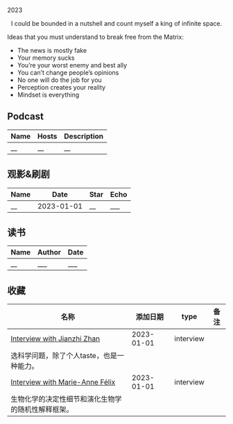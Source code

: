2023

<center>I could be bounded in a nutshell and count myself a king of infinite space.</center>

Ideas that you must understand to break free from the Matrix:
- The news is mostly fake
- Your memory sucks
- You’re your worst enemy and best ally
- You can’t change people’s opinions
- No one will do the job for you
- Perception creates your reality
- Mindset is everything

## Podcast

| Name                                                         | Hosts | Description       |
| ------------------------------------------------------------ | ---------- |---------- |
| __ | __ | __ |

## 观影&刷剧

<!--START_SECTION:my_drama-->

| Name                                                         | Date       | Star                           | Echo | 
| ------------------------------------------------------------ | ---------- | ------------------------------ |  ---|
| __ | 2023-01-01 |__ | ___ |

## 读书

| Name                                                         | Author | Date       |
| ------------------------------------------------------------ | ---------- |---------- |
| __| ___ | ___ | 

## 收藏

| 名称                                            | 添加日期   | type         | 备注                                           |
| --------------------------------------------------- | ---------- | ------------ | ---------------------------------------------- |
| [Interview with Jianzhi Zhan](https://www.cell.com/current-biology/fulltext/S0960-9822(20)30566-2) | 2023-01-01  | interview | 
 选科学问题，除了个人taste，也是一种能力。 |
| [Interview with Marie-Anne Félix](https://www.sciencedirect.com/science/article/pii/S096098220800609X)| 2023-01-01  | interview | 
生物化学的决定性细节和演化生物学的随机性解释框架。 |



